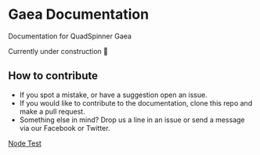 # Gaea Documentation
Documentation for QuadSpinner Gaea

Currently under construction :construction:


## How to contribute
- If you spot a mistake, or have a suggestion open an issue.
- If you would like to contribute to the documentation, clone this repo and make a pull request.
- Something else in mind? Drop us a line in an issue or send a message via our Facebook or Twitter.

[Node Test](Using%20Gaea/Graph%20Mode.md)